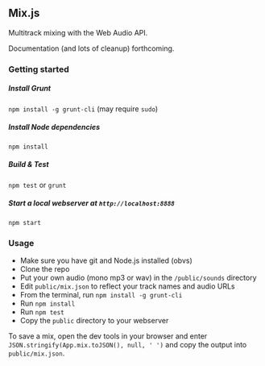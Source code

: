 ## Mix.js

Multitrack mixing with the Web Audio API.

Documentation (and lots of cleanup) forthcoming.

### Getting started

##### Install Grunt
`npm install -g grunt-cli` (may require `sudo`)
##### Install Node dependencies
`npm install`
##### Build & Test
`npm test` or `grunt`
##### Start a local webserver at `http://localhost:8888`
`npm start`

### Usage

* Make sure you have git and Node.js installed (obvs)
* Clone the repo
* Put your own audio (mono mp3 or wav) in the `/public/sounds` directory
* Edit `public/mix.json` to reflect your track names and audio URLs
* From the terminal, run `npm install -g grunt-cli`
* Run `npm install`
* Run `npm test`
* Copy the `public` directory to your webserver

To save a mix, open the dev tools in your browser and enter `JSON.stringify(App.mix.toJSON(), null, ' ')`
and copy the output into `public/mix.json`.
